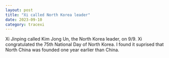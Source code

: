 ```yaml
---
layout: post
title: "Xi called North Korea leader"
date: 2023-09-10
category: tracexi
---
```


Xi Jinping called Kim Jong Un, the North Korea leader, on 9/9. Xi congratulated the 75th National Day of North Korea. I found it suprised that North China was founded one year earlier than China.